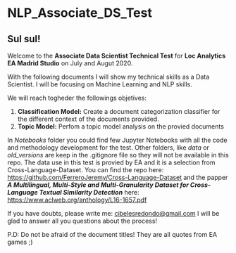 # NLP_Associate_DS_Test

## Sul sul!

Welcome to the **Associate Data Scientist Technical Test** for **Loc Analytics EA Madrid Studio** on July and Augut 2020.

With the following documents I will show my technical skills as a Data Scientist. I will be focusing on Machine Learning and NLP skills.

We will reach togheder the followings objetives:
    
1. **Classification Model:** Create a document categorization classifier for the different context of the documents provided.
2. **Topic Model:** Perfom a topic model analysis on the provied documents

In *Notebooks* folder you could find few Jupyter Notebooks with all the code and methodology development for the test.
Other folders, like *data* or *old_versions* are keep in the .gitignore file so they will not be available in this repo. The data use in this test is provied by EA and it is a selection from Cross-Language-Dataset. You can find the repo here: https://github.com/FerreroJeremy/Cross-Language-Dataset and the papper ***A Multilingual, Multi-Style and Multi-Granularity Dataset for Cross-Language Textual Similarity Detection*** here: https://www.aclweb.org/anthology/L16-1657.pdf


If you have doubts, please write me: cibelesredondo@gmail.com
I will be glad to answer all you questions about the process!



P.D: Do not be afraid of the document titles! They are all quotes from EA games ;)
